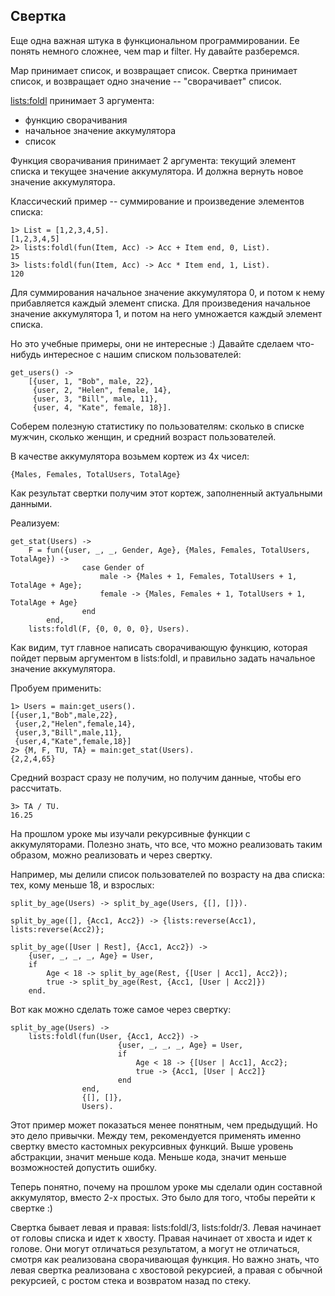 ## Свертка

Еще одна важная штука в функциональном программировании. Ее понять
немного сложнее, чем map и filter. Ну давайте разберемся.

Map принимает список, и возвращает список. Свертка принимает список, и
возвращает одно значение -- "сворачивает" список.

[lists:foldl](http://www.erlang.org/doc/man/lists.html#foldl-3) принимает 3 аргумента:

 - функцию сворачивания
 - начальное значение аккумулятора
 - список

Функция сворачивания принимает 2 аргумента: текущий элемент списка и
текущее значение аккумулятора. И должна вернуть новое значение
аккумулятора.

Классический пример -- суммирование и произведение элементов списка:

```
1> List = [1,2,3,4,5].
[1,2,3,4,5]
2> lists:foldl(fun(Item, Acc) -> Acc + Item end, 0, List).
15
3> lists:foldl(fun(Item, Acc) -> Acc * Item end, 1, List).
120
```

Для суммирования начальное значение аккумулятора 0, и потом к нему
прибавляется каждый элемент списка.  Для произведения начальное
значение аккумулятора 1, и потом на него умножается каждый элемент
списка.

Но это учебные примеры, они не интересные :) Давайте сделаем
что-нибудь интересное с нашим списком пользователей:

```
get_users() ->
    [{user, 1, "Bob", male, 22},
     {user, 2, "Helen", female, 14},
     {user, 3, "Bill", male, 11},
     {user, 4, "Kate", female, 18}].
```

Соберем полезную статистику по пользователям: сколько в списке мужчин,
сколько женщин, и средний возраст пользователей.

В качестве аккумулятора возьмем кортеж из 4х чисел:

```
{Males, Females, TotalUsers, TotalAge}
```

Как результат свертки получим этот кортеж, заполненный актуальными данными.

Реализуем:

```
get_stat(Users) ->
    F = fun({user, _, _, Gender, Age}, {Males, Females, TotalUsers, TotalAge}) ->
                case Gender of
                    male -> {Males + 1, Females, TotalUsers + 1, TotalAge + Age};
                    female -> {Males, Females + 1, TotalUsers + 1, TotalAge + Age}
                end
        end,
    lists:foldl(F, {0, 0, 0, 0}, Users).
```

Как видим, тут главное написать сворачивающую функцию, которая пойдет
первым аргументом в lists:foldl, и правильно задать начальное значение
аккумулятора.

Пробуем применить:

```
1> Users = main:get_users().
[{user,1,"Bob",male,22},
 {user,2,"Helen",female,14},
 {user,3,"Bill",male,11},
 {user,4,"Kate",female,18}]
2> {M, F, TU, TA} = main:get_stat(Users).
{2,2,4,65}
```

Средний возраст сразу не получим, но получим данные, чтобы его рассчитать.

```
3> TA / TU.
16.25
```

На прошлом уроке мы изучали рекурсивные функции с аккумуляторами.
Полезно знать, что все, что можно реализовать таким образом, можно
реализовать и через свертку.

Например, мы делили список пользователей по возрасту на два списка:
тех, кому меньше 18, и взрослых:

```
split_by_age(Users) -> split_by_age(Users, {[], []}).

split_by_age([], {Acc1, Acc2}) -> {lists:reverse(Acc1), lists:reverse(Acc2)};

split_by_age([User | Rest], {Acc1, Acc2}) ->
    {user, _, _, _, Age} = User,
    if
        Age < 18 -> split_by_age(Rest, {[User | Acc1], Acc2});
        true -> split_by_age(Rest, {Acc1, [User | Acc2]})
    end.
```

Вот как можно сделать тоже самое через свертку:

```
split_by_age(Users) ->
    lists:foldl(fun(User, {Acc1, Acc2}) ->
                        {user, _, _, _, Age} = User,
                        if
                            Age < 18 -> {[User | Acc1], Acc2};
                            true -> {Acc1, [User | Acc2]}
                        end
                end,
                {[], []},
                Users).
```

Этот пример может показаться менее понятным, чем предыдущий.  Но это
дело привычки. Между тем, рекомендуется применять именно свертку
вместо кастомных рекурсивных функций. Выше уровень абстракции, значит
меньше кода.  Меньше кода, значит меньше возможностей допустить
ошибку.

Теперь понятно, почему на прошлом уроке мы сделали один составной
аккумулятор, вместо 2-х простых. Это было для того, чтобы перейти к
свертке :)

Свертка бывает левая и правая: lists:foldl/3, lists:foldr/3. Левая
начинает от головы списка и идет к хвосту. Правая начинает от хвоста и
идет к голове. Они могут отличаться результатом, а могут не
отличаться, смотря как реализована сворачивающая функция.  Но важно
знать, что левая свертка реализована с хвостовой рекурсией, а правая с
обычной рекурсией, с ростом стека и возвратом назад по стеку.